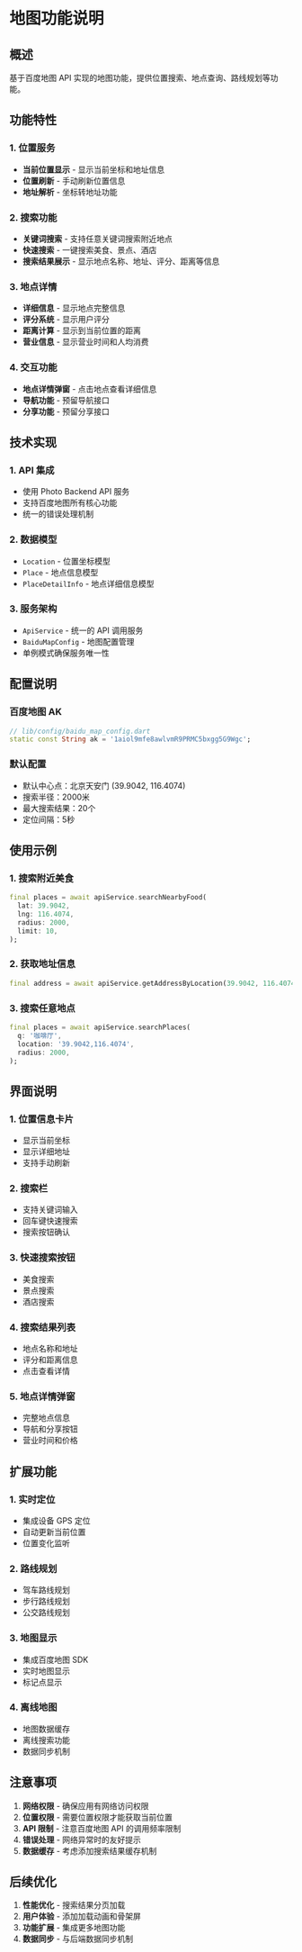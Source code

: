 # 地图功能说明

## 概述

基于百度地图 API 实现的地图功能，提供位置搜索、地点查询、路线规划等功能。

## 功能特性

### 1. 位置服务
- **当前位置显示** - 显示当前坐标和地址信息
- **位置刷新** - 手动刷新位置信息
- **地址解析** - 坐标转地址功能

### 2. 搜索功能
- **关键词搜索** - 支持任意关键词搜索附近地点
- **快速搜索** - 一键搜索美食、景点、酒店
- **搜索结果展示** - 显示地点名称、地址、评分、距离等信息

### 3. 地点详情
- **详细信息** - 显示地点完整信息
- **评分系统** - 显示用户评分
- **距离计算** - 显示到当前位置的距离
- **营业信息** - 显示营业时间和人均消费

### 4. 交互功能
- **地点详情弹窗** - 点击地点查看详细信息
- **导航功能** - 预留导航接口
- **分享功能** - 预留分享接口

## 技术实现

### 1. API 集成
- 使用 Photo Backend API 服务
- 支持百度地图所有核心功能
- 统一的错误处理机制

### 2. 数据模型
- `Location` - 位置坐标模型
- `Place` - 地点信息模型
- `PlaceDetailInfo` - 地点详细信息模型

### 3. 服务架构
- `ApiService` - 统一的 API 调用服务
- `BaiduMapConfig` - 地图配置管理
- 单例模式确保服务唯一性

## 配置说明

### 百度地图 AK
```dart
// lib/config/baidu_map_config.dart
static const String ak = '1aiol9mfe8awlvmR9PRMC5bxgg5G9Wgc';
```

### 默认配置
- 默认中心点：北京天安门 (39.9042, 116.4074)
- 搜索半径：2000米
- 最大搜索结果：20个
- 定位间隔：5秒

## 使用示例

### 1. 搜索附近美食
```dart
final places = await apiService.searchNearbyFood(
  lat: 39.9042,
  lng: 116.4074,
  radius: 2000,
  limit: 10,
);
```

### 2. 获取地址信息
```dart
final address = await apiService.getAddressByLocation(39.9042, 116.4074);
```

### 3. 搜索任意地点
```dart
final places = await apiService.searchPlaces(
  q: '咖啡厅',
  location: '39.9042,116.4074',
  radius: 2000,
);
```

## 界面说明

### 1. 位置信息卡片
- 显示当前坐标
- 显示详细地址
- 支持手动刷新

### 2. 搜索栏
- 支持关键词输入
- 回车键快速搜索
- 搜索按钮确认

### 3. 快速搜索按钮
- 美食搜索
- 景点搜索
- 酒店搜索

### 4. 搜索结果列表
- 地点名称和地址
- 评分和距离信息
- 点击查看详情

### 5. 地点详情弹窗
- 完整地点信息
- 导航和分享按钮
- 营业时间和价格

## 扩展功能

### 1. 实时定位
- 集成设备 GPS 定位
- 自动更新当前位置
- 位置变化监听

### 2. 路线规划
- 驾车路线规划
- 步行路线规划
- 公交路线规划

### 3. 地图显示
- 集成百度地图 SDK
- 实时地图显示
- 标记点显示

### 4. 离线地图
- 地图数据缓存
- 离线搜索功能
- 数据同步机制

## 注意事项

1. **网络权限** - 确保应用有网络访问权限
2. **位置权限** - 需要位置权限才能获取当前位置
3. **API 限制** - 注意百度地图 API 的调用频率限制
4. **错误处理** - 网络异常时的友好提示
5. **数据缓存** - 考虑添加搜索结果缓存机制

## 后续优化

1. **性能优化** - 搜索结果分页加载
2. **用户体验** - 添加加载动画和骨架屏
3. **功能扩展** - 集成更多地图功能
4. **数据同步** - 与后端数据同步机制
